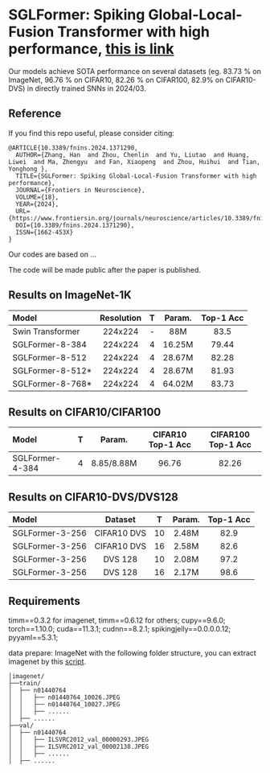 # SGLFormer: Spiking Global-Local-Fusion Transformer with high performance, [this is link]( https://doi.org/10.3389/fnins.2024.1371290)
Our models achieve SOTA performance on several datasets (eg. 83.73 % on ImageNet, 96.76 % on CIFAR10, 82.26 % on CIFAR100, 82.9% on CIFAR10-DVS) in directly trained SNNs in 2024/03.

## Reference
If you find this repo useful, please consider citing:
```
@ARTICLE{10.3389/fnins.2024.1371290,
  AUTHOR={Zhang, Han  and Zhou, Chenlin  and Yu, Liutao  and Huang, Liwei  and Ma, Zhengyu  and Fan, Xiaopeng  and Zhou, Huihui  and Tian, Yonghong },
  TITLE={SGLFormer: Spiking Global-Local-Fusion Transformer with high performance},
  JOURNAL={Frontiers in Neuroscience},
  VOLUME={18},
  YEAR={2024},
  URL={https://www.frontiersin.org/journals/neuroscience/articles/10.3389/fnins.2024.1371290},
  DOI={10.3389/fnins.2024.1371290},
  ISSN={1662-453X}
}
```
Our codes are based on ...

The code will be made public after the paper is published. 


## Results on ImageNet-1K

| Model              | Resolution| T     |  Param.     |Top-1 Acc|
| :---               | :---:     | :---: | :---:       |:---:    |
| Swin Transformer   | 224x224   | -     |  88M        |83.5     |
| SGLFormer-8-384    | 224x224   | 4     |  16.25M     |79.44    |
| SGLFormer-8-512    | 224x224   | 4     |  28.67M     |82.28    |
| SGLFormer-8-512*   | 224x224   | 4     |  28.67M     |81.93    |
| SGLFormer-8-768*   | 224x224   | 4     |  64.02M     |83.73    |


## Results on CIFAR10/CIFAR100

| Model               | T      |  Param.     | CIFAR10 Top-1 Acc |CIFAR100 Top-1 Acc|
| :---                | :---:  | :---:       |  :---:            |:---:  |
| SGLFormer-4-384     | 4      |  8.85/8.88M | 96.76             |82.26  |


## Results on CIFAR10-DVS/DVS128

| Model            |  Dataset    | T      |  Param.     |   Top-1 Acc |
| :---             | :---:       | :---:  | :---:       |:---:        |
| SGLFormer-3-256  | CIFAR10 DVS | 10     |  2.48M      | 82.9        |
| SGLFormer-3-256  | CIFAR10 DVS | 16     |  2.58M      | 82.6        |
| SGLFormer-3-256  | DVS 128     | 10     |  2.08M      | 97.2        |
| SGLFormer-3-256  | DVS 128     | 16     |  2.17M      | 98.6        |


## Requirements
timm==0.3.2 for imagenet, timm==0.6.12 for others; cupy==9.6.0; torch==1.10.0; cuda==11.3.1; cudnn==8.2.1; spikingjelly==0.0.0.0.12; pyyaml==5.3.1;

data prepare: ImageNet with the following folder structure, you can extract imagenet by this [script](https://gist.github.com/BIGBALLON/8a71d225eff18d88e469e6ea9b39cef4).
```
│imagenet/
├──train/
│  ├── n01440764
│  │   ├── n01440764_10026.JPEG
│  │   ├── n01440764_10027.JPEG
│  │   ├── ......
│  ├── ......
├──val/
│  ├── n01440764
│  │   ├── ILSVRC2012_val_00000293.JPEG
│  │   ├── ILSVRC2012_val_00002138.JPEG
│  │   ├── ......
│  ├── ......
```







